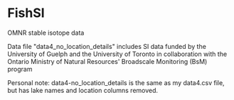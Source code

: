 # FishSI
OMNR stable isotope data

Data file "data4_no_location_details" includes SI data funded by the University of Guelph and the University of Toronto in collaboration with the Ontario Ministry of Natural Resources' Broadscale Monitoring (BsM) program

Personal note: data4-no_location_details is the same as my data4.csv file, but has lake names and location columns removed.
